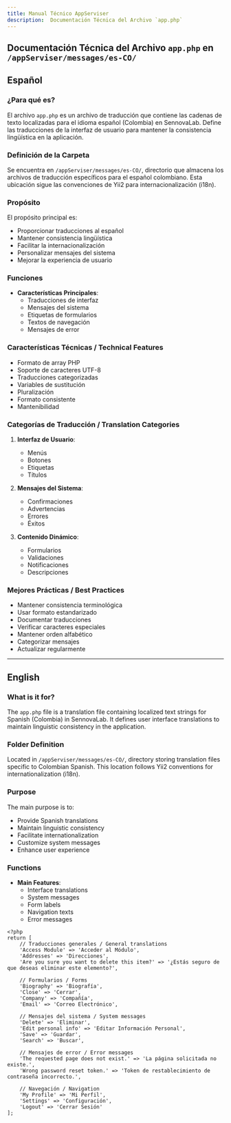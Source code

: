 ```yaml
---
title: Manual Técnico AppServiser
description:  Documentación Técnica del Archivo `app.php`
---
```


## Documentación Técnica del Archivo `app.php` en `/appServiser/messages/es-CO/`

## Español

### ¿Para qué es?
El archivo `app.php` es un archivo de traducción que contiene las cadenas de texto localizadas para el idioma español (Colombia) en SennovaLab. Define las traducciones de la interfaz de usuario para mantener la consistencia lingüística en la aplicación.

### Definición de la Carpeta
Se encuentra en `/appServiser/messages/es-CO/`, directorio que almacena los archivos de traducción específicos para el español colombiano. Esta ubicación sigue las convenciones de Yii2 para internacionalización (i18n).

### Propósito
El propósito principal es:
- Proporcionar traducciones al español
- Mantener consistencia lingüística
- Facilitar la internacionalización
- Personalizar mensajes del sistema
- Mejorar la experiencia de usuario

### Funciones
- **Características Principales**:
  - Traducciones de interfaz
  - Mensajes del sistema
  - Etiquetas de formularios
  - Textos de navegación
  - Mensajes de error

### Características Técnicas / Technical Features
- Formato de array PHP
- Soporte de caracteres UTF-8
- Traducciones categorizadas
- Variables de sustitución
- Pluralización
- Formato consistente
- Mantenibilidad

### Categorías de Traducción / Translation Categories
1. **Interfaz de Usuario**:
   - Menús
   - Botones
   - Etiquetas
   - Títulos

2. **Mensajes del Sistema**:
   - Confirmaciones
   - Advertencias
   - Errores
   - Éxitos

3. **Contenido Dinámico**:
   - Formularios
   - Validaciones
   - Notificaciones
   - Descripciones

### Mejores Prácticas / Best Practices
- Mantener consistencia terminológica
- Usar formato estandarizado
- Documentar traducciones
- Verificar caracteres especiales
- Mantener orden alfabético
- Categorizar mensajes
- Actualizar regularmente

---

## English

### What is it for?
The `app.php` file is a translation file containing localized text strings for Spanish (Colombia) in SennovaLab. It defines user interface translations to maintain linguistic consistency in the application.

### Folder Definition
Located in `/appServiser/messages/es-CO/`, directory storing translation files specific to Colombian Spanish. This location follows Yii2 conventions for internationalization (i18n).

### Purpose
The main purpose is to:
- Provide Spanish translations
- Maintain linguistic consistency
- Facilitate internationalization
- Customize system messages
- Enhance user experience

### Functions
- **Main Features**:
  - Interface translations
  - System messages
  - Form labels
  - Navigation texts
  - Error messages

```php:appServiser/messages/es-CO/app.php
<?php
return [
    // Traducciones generales / General translations
    'Access Module' => 'Acceder al Módulo',
    'Addresses' => 'Direcciones',
    'Are you sure you want to delete this item?' => '¿Estás seguro de que deseas eliminar este elemento?',
    
    // Formularios / Forms
    'Biography' => 'Biografía',
    'Close' => 'Cerrar',
    'Company' => 'Compañía',
    'Email' => 'Correo Electrónico',
    
    // Mensajes del sistema / System messages
    'Delete' => 'Eliminar',
    'Edit personal info' => 'Editar Información Personal',
    'Save' => 'Guardar',
    'Search' => 'Buscar',
    
    // Mensajes de error / Error messages
    'The requested page does not exist.' => 'La página solicitada no existe.',
    'Wrong password reset token.' => 'Token de restablecimiento de contraseña incorrecto.',
    
    // Navegación / Navigation
    'My Profile' => 'Mi Perfil',
    'Settings' => 'Configuración',
    'Logout' => 'Cerrar Sesión'
];
```









